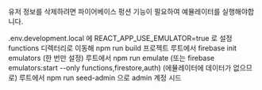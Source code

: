 유저 정보를 삭제하려면 파이어베이스 펑션 기능이 필요하여 예뮬레이터를 실행해야합니다.

.env.development.local 에 REACT_APP_USE_EMULATOR=true 로 설정
functions 디렉터리로 이동해 npm run build
프로젝트 루트에서 firebase init emulators (한 번만 설정)
루트에서 npm run emulate (또는 firebase emulators:start --only functions,firestore,auth)
(에뮬레이터에 데이터가 없으므로) 루트에서 npm run seed-admin 으로 admin 계정 시드